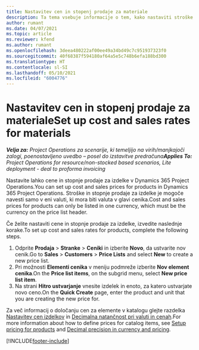 ```yaml
---
title: Nastavitev cen in stopenj prodaje za materiale
description: Ta tema vsebuje informacije o tem, kako nastaviti stroške in stopnje prodaje materialov, uporabljenih pri projektih.
author: rumant
ms.date: 04/07/2021
ms.topic: article
ms.reviewer: kfend
ms.author: rumant
ms.openlocfilehash: 3deea480222af00ee49a34bd49c7c951937323f0
ms.sourcegitcommit: 40f68387f594180af64a5e5c748b6efa188bd300
ms.translationtype: HT
ms.contentlocale: sl-SI
ms.lasthandoff: 05/10/2021
ms.locfileid: "6004776"
---
```

# <a name="set-up-cost-and-sales-rates-for-materials"></a><span data-ttu-id="5d4fb-103">Nastavitev cen in stopenj prodaje za materiale</span><span class="sxs-lookup"><span data-stu-id="5d4fb-103">Set up cost and sales rates for materials</span></span>

<span data-ttu-id="5d4fb-104">_**Velja za:** Project Operations za scenarije, ki temeljijo na virih/manjkajoči zalogi, poenostavljeno uvedbo – posel do izstavitve predračuna_</span><span class="sxs-lookup"><span data-stu-id="5d4fb-104">_**Applies To:** Project Operations for resource/non-stocked based scenarios, Lite deployment - deal to proforma invoicing_</span></span>

<span data-ttu-id="5d4fb-105">Nastavite lahko cene in stopnje prodaje za izdelke v Dynamics 365 Project Operations.</span><span class="sxs-lookup"><span data-stu-id="5d4fb-105">You can set up cost and sales prices for products in Dynamics 365 Project Operations.</span></span> <span data-ttu-id="5d4fb-106">Stroške in stopnje prodaje za izdelke je mogoče navesti samo v eni valuti, ki mora biti valuta v glavi cenika.</span><span class="sxs-lookup"><span data-stu-id="5d4fb-106">Cost and sales prices for products can only be listed in one currency, which must be the currency on the price list header.</span></span>

<span data-ttu-id="5d4fb-107">Če želite nastaviti cene in stopnje prodaje za izdelke, izvedite naslednje korake.</span><span class="sxs-lookup"><span data-stu-id="5d4fb-107">To set up cost and sales rates for products, complete the following steps.</span></span> 

1. <span data-ttu-id="5d4fb-108">Odprite **Prodaja** > **Stranke** > **Ceniki** in izberite **Novo**, da ustvarite nov cenik.</span><span class="sxs-lookup"><span data-stu-id="5d4fb-108">Go to **Sales** > **Customers** > **Price Lists** and select **New** to create a new price list.</span></span> 
2. <span data-ttu-id="5d4fb-109">Pri možnosti **Elementi cenika** v meniju podmreže izberite **Nov element cenika**.</span><span class="sxs-lookup"><span data-stu-id="5d4fb-109">On the **Price list items**, on the subgrid menu, select **New price list item**.</span></span> 
3. <span data-ttu-id="5d4fb-110">Na strani **Hitro ustvarjanje** vnesite izdelek in enoto, za katero ustvarjate novo ceno.</span><span class="sxs-lookup"><span data-stu-id="5d4fb-110">On the **Quick Create** page, enter the product and unit that you are creating the new price for.</span></span>

<span data-ttu-id="5d4fb-111">Za več informacij o določanju cen za elemente v katalogu glejte razdelka [Nastavitev cen izdelkov](/dynamics365/sales-enterprise/create-price-lists-price-list-items-define-pricing-products.md) in [Decimalna natančnost pri valuti in cenah](/dynamics365/sales-enterprise/decimal-precision-currency-pricing.md).</span><span class="sxs-lookup"><span data-stu-id="5d4fb-111">For more information about how to define prices for catalog items, see [Setup pricing for products](/dynamics365/sales-enterprise/create-price-lists-price-list-items-define-pricing-products.md) and [Decimal precision in currency and pricing](/dynamics365/sales-enterprise/decimal-precision-currency-pricing.md).</span></span>

[!INCLUDE[footer-include](../includes/footer-banner.md)]
